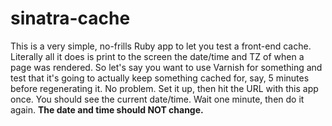 # sinatra-cache

This is a very simple, no-frills Ruby app to let you test a front-end cache. Literally all
it does is print to the screen the date/time and TZ of when a page was rendered. So let's
say you want to use Varnish for something and test that it's going to actually keep something
cached for, say, 5 minutes before regenerating it. No problem. Set it up, then hit the URL
with this app once. You should see the current date/time. Wait one minute, then do it again.
**The date and time should NOT change.**
